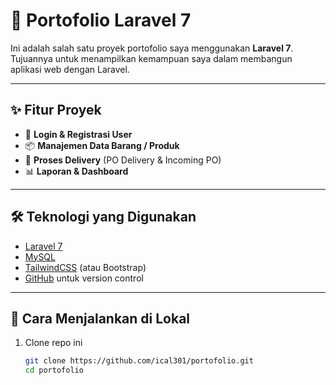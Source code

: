 # 📌 Portofolio Laravel 7  

Ini adalah salah satu proyek portofolio saya menggunakan **Laravel 7**.  
Tujuannya untuk menampilkan kemampuan saya dalam membangun aplikasi web dengan Laravel.  

---

## ✨ Fitur Proyek  
- 👤 **Login & Registrasi User**  
- 📦 **Manajemen Data Barang / Produk**  
- 🚚 **Proses Delivery** (PO Delivery & Incoming PO)  
- 📊 **Laporan & Dashboard**  

---

## 🛠 Teknologi yang Digunakan  
- [Laravel 7](https://laravel.com/)  
- [MySQL](https://www.mysql.com/)  
- [TailwindCSS](https://tailwindcss.com/) (atau Bootstrap)  
- [GitHub](https://github.com/) untuk version control  

---

## 🚀 Cara Menjalankan di Lokal  
1. Clone repo ini  
   ```bash
   git clone https://github.com/ical301/portofolio.git
   cd portofolio
